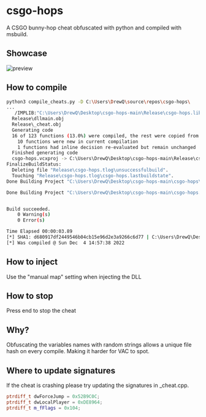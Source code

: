 # csgo-hops
A CSGO bunny-hop cheat obfuscated with python and compiled with msbuild.

## Showcase
![preview](preview.gif)

## How to compile
``` bash
python3 compile_cheats.py -D C:\Users\DrewQ\source\repos\csgo-hops\
...
   /IMPLIB:"C:\Users\DrewQ\Desktop\csgo-hops-main\Release\csgo-hops.lib" /MACHINE:X86 /SAFESEH /DLL Release\cheat.obj
  Release\dllmain.obj
  Release\_cheat.obj
  Generating code
  16 of 123 functions (13.0%) were compiled, the rest were copied from previous compilation.
    10 functions were new in current compilation
    1 functions had inline decision re-evaluated but remain unchanged
  Finished generating code
  csgo-hops.vcxproj -> C:\Users\DrewQ\Desktop\csgo-hops-main\Release\csgo-hops.dll
FinalizeBuildStatus:
  Deleting file "Release\csgo-hops.tlog\unsuccessfulbuild".
  Touching "Release\csgo-hops.tlog\csgo-hops.lastbuildstate".
Done Building Project "C:\Users\DrewQ\Desktop\csgo-hops-main\csgo-hops\csgo-hops.vcxproj" (default targets).

Done Building Project "C:\Users\DrewQ\Desktop\csgo-hops-main\csgo-hops.sln" (build target(s)).


Build succeeded.
    0 Warning(s)
    0 Error(s)

Time Elapsed 00:00:03.89
[*] SHA1: d680917df2449546b04cb15e96d2e3a9266c6d77 | C:\Users\DrewQ\Desktop\csgo-hops-main\Release\csgo-hops.dll
[*] Was compiled @ Sun Dec  4 14:57:38 2022
```

## How to inject
Use the "manual map" setting when injecting the DLL 

## How to stop
Press end to stop the cheat

## Why?
Obfuscating the variables names with random strings allows a unique file hash on every compile. Making it harder for VAC to spot.

## Where to update signatures
If the cheat is crashing please try updating the signatures in _cheat.cpp.
```c++
ptrdiff_t dwForceJump = 0x52B9C0C;
ptrdiff_t dwLocalPlayer = 0xDE8964;
ptrdiff_t m_fFlags = 0x104;
```


